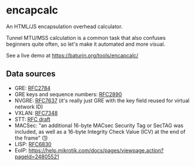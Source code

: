 encapcalc
=========

An HTML/JS encapsulation overhead calculator.

Tunnel MTU/MSS calculation is a common task that also
confuses beginners quite often, so let's make it
automated and more visual.

See a live demo at https://baturin.org/tools/encapcalc/

## Data sources

* GRE: [RFC2784](https://tools.ietf.org/html/rfc2784)
* GRE keys and sequence numbers: [RFC2890](https://tools.ietf.org/html/rfc2890)
* NVGRE: [RFC7637](https://tools.ietf.org/html/rfc7637) (it's really just GRE with the key field reused for virtual network ID)
* VXLAN: [RFC7348](https://tools.ietf.org/html/rfc7348)
* STT: [RFC draft](https://tools.ietf.org/html/draft-davie-stt-01)
* MACSec: "an additional 16-byte MACsec Security Tag or SecTAG was included, as well as a 16-byte Integrity Check Value (ICV) at the end of the frame" ([1](https://www.cisco.com/c/en/us/products/collateral/ios-nx-os-software/identity-based-networking-services/white-paper-c11-737544.html))
* LISP: [RFC6830](https://tools.ietf.org/html/rfc6830)
* EoIP: https://help.mikrotik.com/docs/pages/viewpage.action?pageId=24805521

